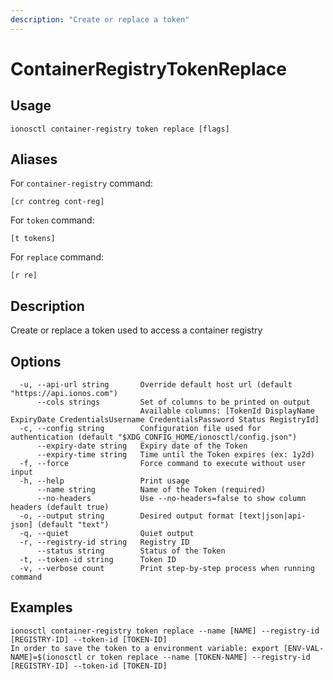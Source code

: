 ```yaml
---
description: "Create or replace a token"
---
```


# ContainerRegistryTokenReplace

## Usage

```text
ionosctl container-registry token replace [flags]
```

## Aliases

For `container-registry` command:

```text
[cr contreg cont-reg]
```

For `token` command:

```text
[t tokens]
```

For `replace` command:

```text
[r re]
```

## Description

Create or replace a token used to access a container registry

## Options

```text
  -u, --api-url string       Override default host url (default "https://api.ionos.com")
      --cols strings         Set of columns to be printed on output 
                             Available columns: [TokenId DisplayName ExpiryDate CredentialsUsername CredentialsPassword Status RegistryId]
  -c, --config string        Configuration file used for authentication (default "$XDG_CONFIG_HOME/ionosctl/config.json")
      --expiry-date string   Expiry date of the Token
      --expiry-time string   Time until the Token expires (ex: 1y2d)
  -f, --force                Force command to execute without user input
  -h, --help                 Print usage
      --name string          Name of the Token (required)
      --no-headers           Use --no-headers=false to show column headers (default true)
  -o, --output string        Desired output format [text|json|api-json] (default "text")
  -q, --quiet                Quiet output
  -r, --registry-id string   Registry ID
      --status string        Status of the Token
  -t, --token-id string      Token ID
  -v, --verbose count        Print step-by-step process when running command
```

## Examples

```text
ionosctl container-registry token replace --name [NAME] --registry-id [REGISTRY-ID] --token-id [TOKEN-ID]
In order to save the token to a environment variable: export [ENV-VAL-NAME]=$(ionosctl cr token replace --name [TOKEN-NAME] --registry-id [REGISTRY-ID] --token-id [TOKEN-ID]
```

